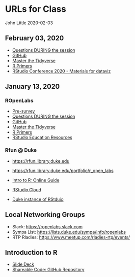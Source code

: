 URLs for Class
================
John Little
2020-02-03

## February 03, 2020

  - [Questions DURING the session](https://is.gd/ropen_questions_jan13)
  - [GitHub](https://github.com/libjohn/ropenlabs)
  - [Master the
    Tidyverse](https://github.com/rstudio/master-the-tidyverse)
  - [R Primers](https://rstudio.cloud/learn/primers/)
  - [RStudio Conference 2020 - Materials for
    dataviz](https://github.com/rstudio-conf-2020/dataviz)

## January 13, 2020

### ROpenLabs

  - [Pre-survey](https://is.gd/ropen_pre2020)
  - [Questions DURING the session](https://is.gd/ropen_questions_jan13)
  - [GitHub](https://github.com/libjohn/ropenlabs)
  - [Master the
    Tidyverse](https://github.com/rstudio/master-the-tidyverse)
  - [R Primers](https://rstudio.cloud/learn/primers/)
  - [RStudio Education Resources](https://education.rstudio.com/learn/)

### Rfun @ Duke

  - <https://rfun.library.duke.edu>

  - <https://rfun.library.duke.edu/portfolio/r_open_labs>

  - [Intro to R: Online Guide](https://rfun.library.duke.edu/intro2r)

  - [RStudio.Cloud](http://rstudio.cloud/)

  - [Duke instance of
    RStduio](https://vm-manage.oit.duke.edu/containers/rstudio)

## Local Networking Groups

  - Slack: <https://ropenlabs.slack.com>
  - Sympa List: <https://lists.duke.edu/sympa/info/ropenlabs>
  - RTP Rladies: <https://www.meetup.com/rladies-rtp/events/>

## Introduction to R

  - [Slide Deck](https://rfun.library.duke.edu/intro2r/slides)  
  - [Shareable Code: GitHub
    Repository](https://github.com/libjohn/intro2r-code)
